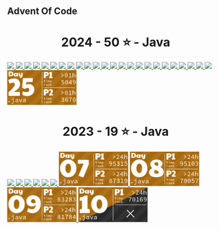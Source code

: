 <html>
<body>
<h2>Advent Of Code</h2>


<!-- AOC TILES BEGIN -->
<h1 align="center">
  2024 - 50 ⭐ - Java
</h1>
<a href="src/main/java/fr/home/mikedev/aoc2024/Main01.java">
  <img src=".aoc_tiles/tiles/2024/01.png" width="161px">
</a>
<a href="src/main/java/fr/home/mikedev/aoc2024/Main02.java">
  <img src=".aoc_tiles/tiles/2024/02.png" width="161px">
</a>
<a href="src/main/java/fr/home/mikedev/aoc2024/Main03.java">
  <img src=".aoc_tiles/tiles/2024/03.png" width="161px">
</a>
<a href="src/main/java/fr/home/mikedev/aoc2024/Main04.java">
  <img src=".aoc_tiles/tiles/2024/04.png" width="161px">
</a>
<a href="src/main/java/fr/home/mikedev/aoc2024/Main05.java">
  <img src=".aoc_tiles/tiles/2024/05.png" width="161px">
</a>
<a href="src/main/java/fr/home/mikedev/aoc2024/Main06.java">
  <img src=".aoc_tiles/tiles/2024/06.png" width="161px">
</a>
<a href="src/main/java/fr/home/mikedev/aoc2024/Main07.java">
  <img src=".aoc_tiles/tiles/2024/07.png" width="161px">
</a>
<a href="src/main/java/fr/home/mikedev/aoc2024/Main08.java">
  <img src=".aoc_tiles/tiles/2024/08.png" width="161px">
</a>
<a href="src/main/java/fr/home/mikedev/aoc2024/Main09.java">
  <img src=".aoc_tiles/tiles/2024/09.png" width="161px">
</a>
<a href="src/main/java/fr/home/mikedev/aoc2024/Main10.java">
  <img src=".aoc_tiles/tiles/2024/10.png" width="161px">
</a>
<a href="src/main/java/fr/home/mikedev/aoc2024/Main11.java">
  <img src=".aoc_tiles/tiles/2024/11.png" width="161px">
</a>
<a href="src/main/java/fr/home/mikedev/aoc2024/Main12.java">
  <img src=".aoc_tiles/tiles/2024/12.png" width="161px">
</a>
<a href="src/main/java/fr/home/mikedev/aoc2024/Main13.java">
  <img src=".aoc_tiles/tiles/2024/13.png" width="161px">
</a>
<a href="src/main/java/fr/home/mikedev/aoc2024/Main14.java">
  <img src=".aoc_tiles/tiles/2024/14.png" width="161px">
</a>
<a href="src/main/java/fr/home/mikedev/aoc2024/Main15.java">
  <img src=".aoc_tiles/tiles/2024/15.png" width="161px">
</a>
<a href="src/main/java/fr/home/mikedev/aoc2024/Main16.java">
  <img src=".aoc_tiles/tiles/2024/16.png" width="161px">
</a>
<a href="src/main/java/fr/home/mikedev/aoc2024/Main17.java">
  <img src=".aoc_tiles/tiles/2024/17.png" width="161px">
</a>
<a href="src/main/java/fr/home/mikedev/aoc2024/Main18.java">
  <img src=".aoc_tiles/tiles/2024/18.png" width="161px">
</a>
<a href="src/main/java/fr/home/mikedev/aoc2024/Main19.java">
  <img src=".aoc_tiles/tiles/2024/19.png" width="161px">
</a>
<a href="src/main/java/fr/home/mikedev/aoc2024/Main20.java">
  <img src=".aoc_tiles/tiles/2024/20.png" width="161px">
</a>
<a href="src/main/java/fr/home/mikedev/aoc2024/Main21.java">
  <img src=".aoc_tiles/tiles/2024/21.png" width="161px">
</a>
<a href="src/main/java/fr/home/mikedev/aoc2024/Main22.java">
  <img src=".aoc_tiles/tiles/2024/22.png" width="161px">
</a>
<a href="src/main/java/fr/home/mikedev/aoc2024/Main23.java">
  <img src=".aoc_tiles/tiles/2024/23.png" width="161px">
</a>
<a href="src/main/java/fr/home/mikedev/aoc2024/Main24.java">
  <img src=".aoc_tiles/tiles/2024/24.png" width="161px">
</a>
<a href="src/main/java/fr/home/mikedev/aoc2024/Main25.java">
  <img src=".aoc_tiles/tiles/2024/25.png" width="161px">
</a>
<h1 align="center">
  2023 - 19 ⭐ - Java
</h1>
<a href="src/main/java/fr/home/mikedev/aoc2023/Main01.java">
  <img src=".aoc_tiles/tiles/2023/01.png" width="161px">
</a>
<a href="src/main/java/fr/home/mikedev/aoc2023/Main02.java">
  <img src=".aoc_tiles/tiles/2023/02.png" width="161px">
</a>
<a href="src/main/java/fr/home/mikedev/aoc2023/Main03.java">
  <img src=".aoc_tiles/tiles/2023/03.png" width="161px">
</a>
<a href="src/main/java/fr/home/mikedev/aoc2023/Main04.java">
  <img src=".aoc_tiles/tiles/2023/04.png" width="161px">
</a>
<a href="src/main/java/fr/home/mikedev/aoc2023/Main05.java">
  <img src=".aoc_tiles/tiles/2023/05.png" width="161px">
</a>
<a href="src/main/java/fr/home/mikedev/aoc2023/Main06.java">
  <img src=".aoc_tiles/tiles/2023/06.png" width="161px">
</a>
<a href="src/main/java/fr/home/mikedev/aoc2023/Main07.java">
  <img src=".aoc_tiles/tiles/2023/07.png" width="161px">
</a>
<a href="src/main/java/fr/home/mikedev/aoc2023/Main08.java">
  <img src=".aoc_tiles/tiles/2023/08.png" width="161px">
</a>
<a href="src/main/java/fr/home/mikedev/aoc2023/Main09.java">
  <img src=".aoc_tiles/tiles/2023/09.png" width="161px">
</a>
<a href="src/main/java/fr/home/mikedev/aoc2023/Main10.java">
  <img src=".aoc_tiles/tiles/2023/10.png" width="161px">
</a>
<!-- AOC TILES END -->
</body>
</html>
